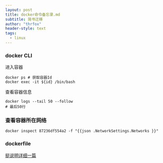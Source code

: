 ```yaml
---
layout: post
title: docker命令备忘录.md
subtitle: 简书迁移
author: "thrfox"
header-style: text
tags:
  - linux
---
```


### docker CLI
进入容器
```
docker ps # 获取容器Id
docker exec -it ${id} /bin/bash  
```
查看容器信息
```
docker logs --tail 50 --follow
# 最后50行
```

### 查看容器所在网络
`docker inspect 87236df554a2 -f "{{json .NetworkSettings.Networks }}" `

### dockerfile
[挺说明详细一篇](https://www.cnblogs.com/panwenbin-logs/p/8007348.html)
